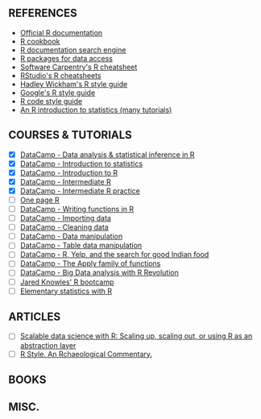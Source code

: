 ## REFERENCES
- [Official R documentation](https://www.r-project.org/)
- [R cookbook](http://www.cookbook-r.com/)
- [R documentation search engine](https://www.rdocumentation.org/)
- [R packages for data access](http://blog.revolutionanalytics.com/2016/08/r-packages-data-access.html)
- [Software Carpentry's R cheatsheet](http://swcarpentry.github.io/r-novice-inflammation/reference/)
- [RStudio's R cheatsheets](https://www.rstudio.com/resources/cheatsheets/#515)
- [Hadley Wickham's R style guide](http://adv-r.had.co.nz/Style.html)
- [Google's R style guide](https://google.github.io/styleguide/Rguide.xml)
- [R code style guide](https://4dpiecharts.com/r-code-style-guide/)
- [An R introduction to statistics (many tutorials)](http://www.r-tutor.com/)

## COURSES & TUTORIALS 
- [x] [DataCamp - Data analysis & statistical inference in R](https://www.datacamp.com/community/open-courses/statistical-inference-and-data-analysis)
- [x] [DataCamp - Introduction to statistics](https://www.datacamp.com/introduction-to-statistics)
- [x] [DataCamp - Introduction to R](https://www.datacamp.com/courses/free-introduction-to-r)
- [x] [DataCamp - Intermediate R](https://www.datacamp.com/courses/intermediate-r)
- [x] [DataCamp - Intermediate R practice](https://campus.datacamp.com/courses/intermediate-r-practice)
- [ ] [One page R](http://togaware.com/onepager/)
- [ ] [DataCamp - Writing functions in R](https://campus.datacamp.com/courses/writing-functions-in-r)
- [ ] [DataCamp - Importing data](https://www.datacamp.com/courses/importing-data-in-r-part-1)
- [ ] [DataCamp - Cleaning data](https://www.datacamp.com/courses/cleaning-data-in-r)
- [ ] [DataCamp - Data manipulation](https://www.datacamp.com/courses/dplyr-data-manipulation-r-tutorial)
- [ ] [DataCamp - Table data manipulation](https://www.datacamp.com/courses/data-table-data-manipulation-r-tutorial)
- [ ] [DataCamp - R, Yelp, and the search for good Indian food](https://www.datacamp.com/community/open-courses/r-yelp-and-the-search-for-good-indian-food)
- [ ] [DataCamp - The Apply family of functions](https://www.datacamp.com/community/tutorials/r-tutorial-apply-family#gs.mGQX8hE)
- [ ] [DataCamp - Big Data analysis with R Revolution](https://www.datacamp.com/community/open-courses/big-data-revolution-r-enterprise-tutorial)
- [ ] [Jared Knowles' R bootcamp](http://jaredknowles.com/r-bootcamp/)
- [ ] [Elementary statistics with R](http://www.r-tutor.com/elementary-statistics)

## ARTICLES
- [ ] [Scalable data science with R: Scaling up, scaling out, or using R as an abstraction layer](https://www.oreilly.com/ideas/scalable-data-science-with-r)
- [ ] [R Style. An Rchaeological Commentary.](https://cran.r-project.org/web/packages/rockchalk/vignettes/Rstyle.pdf)

## BOOKS

## MISC.
